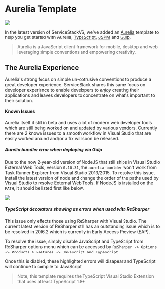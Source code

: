 # Aurelia Template

![](https://raw.githubusercontent.com/ServiceStack/Assets/master/img/servicestackvs/typescript-aurelia-jspm-banner.png)

In the latest version of ServiceStackVS, we've added an [Aurelia](http://aurelia.io/) template to help you get started with Aurelia, [TypeScript](https://www.typescriptlang.org/), [JSPM](http://jspm.io/) and [Gulp](http://gulpjs.com/).

> Aurelia is a JavaScript client framework for mobile, desktop and web leveraging simple conventions and empowering creativity.

## The Aurelia Experience
Aurelia's strong focus on simple un-obtrusive conventions to produce a great developer experience. ServiceStack shares this same focus on developer experience to enable developers to *enjoy* creating their applications and leaves developers to concentrate on what's important to their solution.

#### Known Issues 
Aurelia itself it still in beta and uses a lot of modern web developer tools which are still being worked on and updated by various vendors. Currently there are 2 known issues to a smooth workflow in Visual Studio that are easily worked around and/or a fix will soon be released.

##### Aurelia bundler error when deploying via Gulp

Due to the now 2-year-old version of NodeJS that still ships in Visual Studio External Web Tools, version `0.10.31`, the `aurelia-bunlder` won't work from Task Runner Explorer from Visual Studio 2013/2015. To resolve this issue, install the latest version of node and change the order of the paths used by Visual Studio to resolve External Web Tools. If NodeJS is installed on the `PATH`, it should be listed first like below.

![](https://raw.githubusercontent.com/ServiceStack/Assets/master/img/servicestackvs/aurelia-workaround-1.png)

##### TypeScript decorators showing as errors when used with ReSharper

This issue only effects those using ReSharper with Visual Studio. The current latest version of ReSharper still has an outstanding issue which is to be resolved in 2016.2 which is currently in Early Access Preview (EAP).

To resolve the issue, simply disable JavaScript and TypeScript from ReSharper options menu which can be accessed by `ReSharper -> Options -> Products & Features -> JavaScript and TypeScript`.

Once this is diabled, these highlighted errors will disapear and TypeScript will continue to compile to JavaScript.

> Note, this template requires the TypeScript Visual Studio Extension that uses at least TypeScript 1.8+